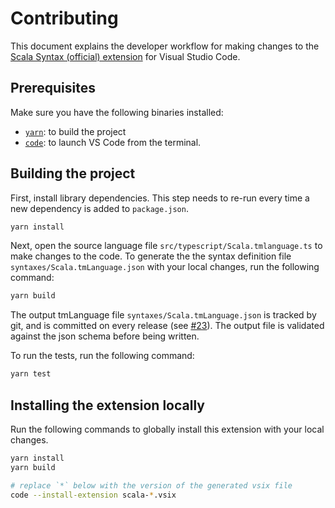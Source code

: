# Contributing

This document explains the developer workflow for making changes to the
[Scala Syntax (official) extension](https://marketplace.visualstudio.com/items?itemName=scala-lang.scala)
for Visual Studio Code.

## Prerequisites

Make sure you have the following binaries installed:

- [`yarn`](https://yarnpkg.com/en/): to build the project
- [`code`](https://code.visualstudio.com/docs/setup/mac): to launch VS Code from
  the terminal.

## Building the project

First, install library dependencies. This step needs to re-run every time a new
dependency is added to `package.json`.

```bash
yarn install
```

Next, open the source language file `src/typescript/Scala.tmlanguage.ts` to make
changes to the code. To generate the the syntax definition file
`syntaxes/Scala.tmLanguage.json` with your local changes, run the following
command:

```bash
yarn build
```

The output tmLanguage file `syntaxes/Scala.tmLanguage.json` is tracked by git,
and is committed on every release (see [#23](https://github.com/scala/vscode-scala-syntax/pull/23)).
The output file is validated against the json schema before being written.

To run the tests, run the following command:

```bash
yarn test
```

## Installing the extension locally

Run the following commands to globally install this extension with your local
changes.

```bash
yarn install
yarn build

# replace `*` below with the version of the generated vsix file
code --install-extension scala-*.vsix
```
